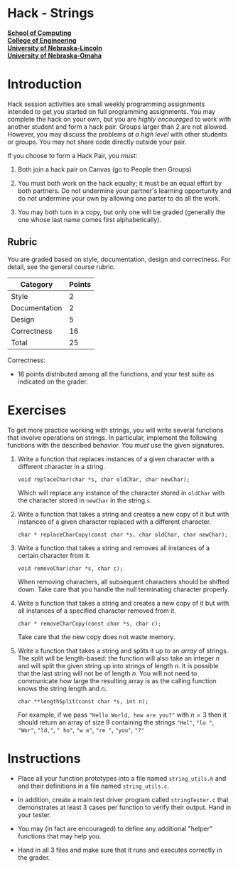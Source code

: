 # Hack - Strings
**[School of Computing](https://computing.unl.edu/)**  
**[College of Engineering](https://engineering.unl.edu/)**  
**[University of Nebraska-Lincoln](https://unl.edu)**  
**[University of Nebraska-Omaha](https://http://unomaha.edu/)**  

# Introduction

Hack session activities are small weekly programming assignments
intended to get you started on full programming assignments. You may
complete the hack on your own, but you are *highly encouraged* to work
with another student and form a hack pair. Groups larger than 2 are not
allowed. However, you may discuss the problems *at a high level* with
other students or groups. You may not share code directly outside your
pair.

If you choose to form a Hack Pair, you *must*:

1.  Both join a hack pair on Canvas (go to People then Groups)

2.  You must both work on the hack equally; it must be an equal effort
    by both partners. Do not undermine your partner's learning
    opportunity and do not undermine your own by allowing one parter to
    do all the work.

3.  You may both turn in a copy, but only one will be graded (generally
    the one whose last name comes first alphabetically).

## Rubric

You are graded based on style, documentation, design and correctness.
For detail, see the general course rubric.

| Category      | Points |
|---------------|--------|
| Style         | 2      |
| Documentation | 2      |
| Design        | 5      |
| Correctness   | 16     |
| Total         | 25     |

Correctness:

-   16 points distributed among all the functions, and your test suite as
    indicated on the grader.

# Exercises

To get more practice working with strings, you will write several
functions that involve operations on strings. In particular, implement
the following functions with the described behavior. You *must* use the
given signatures.

1.  Write a function that replaces instances of a given character with a
    different character in a string.

    `void replaceChar(char *s, char oldChar, char newChar);`

    Which will replace any instance of the character stored in
    `oldChar` with the character stored in `newChar` in the
    string `s`.

2.  Write a function that takes a string and creates a new copy of it
    but with instances of a given character replaced with a different
    character.

    `char * replaceCharCopy(const char *s, char oldChar, char newChar);`

3.  Write a function that takes a string and removes all instances of a
    certain character from it.

    `void removeChar(char *s, char c);`

    When removing characters, all subsequent characters should be
    shifted down. Take care that you handle the null terminating
    character properly.

4.  Write a function that takes a string and creates a new copy of it
    but with all instances of a specified character removed from it.

    `char * removeCharCopy(const char *s, char c);`

    Take care that the new copy does not waste memory.

5.  Write a function that takes a string and splits it up to an *array*
    of strings. The split will be length-based: the function will also
    take an integer $n$ and will split the given string up into strings
    of length $n$. It is possible that the last string will not be of
    length $n$. You will not need to communicate how large the resulting
    array is as the calling function knows the string length and $n$.

    `char **lengthSplit(const char *s, int n);`

    For example, if we pass `"Hello World, how are you?"` with $n = 3$
    then it should return
    an array of size 9 containing the strings `"Hel"`, `"lo "`,
    `"Wor"`, `"ld,"`, `" ho"`, `"w a"`, `"re "`,
    `"you"`, `"?"`

# Instructions

-   Place all your function prototypes into a file named
    `string_utils.h` and and their definitions in a file named
    `string_utils.c`.

-   In addition, create a main test driver program called
    `stringTester.c` that demonstrates at least 3 cases per
    function to verify their output. Hand in your tester.

-   You may (in fact are encouraged) to define any additional "helper"
    functions that may help you.

-   Hand in all 3 files and make sure that it runs and executes
    correctly in the grader.
